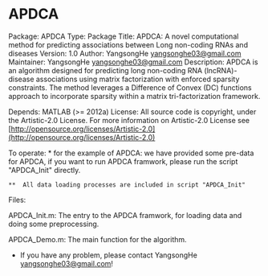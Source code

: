 # APDCA
Package: APDCA
Type: Package
Title: APDCA: A novel computational method for predicting associations between Long non-coding RNAs and diseases
Version: 1.0
Author: YangsongHe <yangsonghe03@gmail.com>
Maintainer: YangsongHe <yangsonghe03@gmail.com>
Description: APDCA is an algorithm designed for predicting long non-coding RNA (lncRNA)-disease associations using matrix factorization with enforced sparsity constraints. The method leverages a Difference of Convex (DC) functions approach to incorporate sparsity within a matrix tri-factorization framework.
        
Depends:
    MATLAB (>= 2012a)
License: All source code is copyright, under the Artistic-2.0 License.
		For more information on Artistic-2.0 License see [http://opensource.org/licenses/Artistic-2.0](http://opensource.org/licenses/Artistic-2.0)
		
To operate:
	* for the example of APDCA:
		we have provided some pre-data for APDCA, if you want to run APDCA framwork, please run the script "APDCA_Init" directly.      
    		
	**  All data loading processes are included in script "APDCA_Init" 

Files:

APDCA_Init.m: The entry to the APDCA framwork, for loading data and doing some preprocessing.

APDCA_Demo.m: The main function for the algorithm.

- If you have any problem, please contact YangsongHe <yangsonghe03@gmail.com>!
